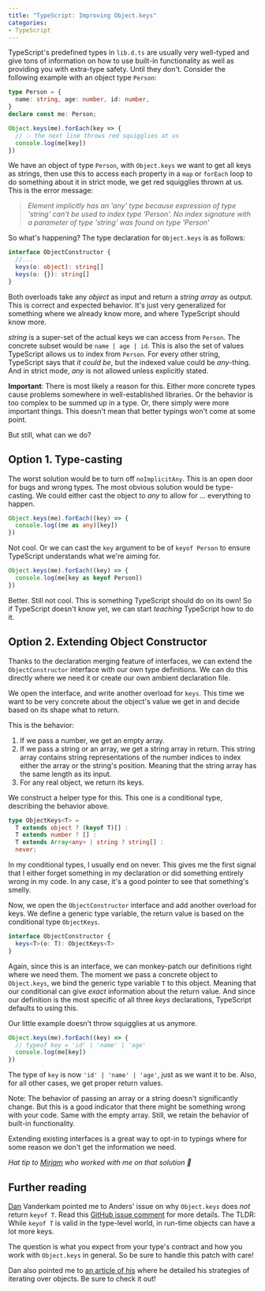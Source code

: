 ```yaml
---
title: "TypeScript: Improving Object.keys"
categories:
- TypeScript
---
```


TypeScript's predefined types in `lib.d.ts` are usually very well-typed and give tons of information on how to use built-in functionality as well as providing you with extra-type safety. Until they don't. Consider the following example with an object type `Person`:

```typescript
type Person = {
  name: string, age: number, id: number,
}
declare const me: Person;

Object.keys(me).forEach(key => {
  // 💥 the next line throws red squigglies at us
  console.log(me[key])
})
```

We have an object of type `Person`, with `Object.keys` we want to get all keys as strings, then use this to access each property in a `map` or `forEach` loop to do something about it in strict mode, we get red squigglies thrown at us. This is the error message:

> *Element implicitly has an 'any' type because expression of type 'string' can't be used to index type 'Person'. No index signature with a parameter of type  'string' was found on type 'Person'*

So what's happening? The type declaration for `Object.keys` is as follows:

```typescript
interface ObjectConstructor {
  //... 
  keys(o: object): string[]
  keys(o: {}): string[]
}
```

Both overloads take any *object* as input and return a *string array* as output. This is correct and expected behavior. It's just very generalized for something where we already know more, and where TypeScript should know more.

*string* is a super-set of the actual keys we can access from `Person`. The concrete subset would be `name | age | id`. This is also the set of values TypeScript allows us to index from `Person`. For every other string, TypeScript says that *it could be*, but the indexed value could be *any*-thing. And in strict mode, *any* is not allowed unless explicitly stated.

**Important**: There is most likely a reason for this. Either more concrete types cause problems somewhere in well-established libraries. Or the behavior is too complex to be summed up in a type. Or, there simply were more important things. This doesn't mean that better typings won't come at some point.

But still, what can we do?

## Option 1. Type-casting

The worst solution would be to turn off `noImplicitAny`. This is an open door for bugs and wrong types. The most obvious solution would be type-casting. We could either cast the object to *any* to allow for ... everything to happen.

```typescript
Object.keys(me).forEach((key) => {
  console.log((me as any)[key])
})
```

Not cool. Or we can cast the `key` argument to be of `keyof Person` to ensure TypeScript understands what we're aiming for.

```typescript
Object.keys(me).forEach((key) => {
  console.log(me[key as keyof Person])
})
```

Better. Still not cool. This is something TypeScript should do on its own! So if TypeScript doesn't know yet, we can start *teaching* TypeScript how to do it.

## Option 2. Extending Object Constructor

Thanks to the declaration merging feature of interfaces, we can extend the `ObjectConstructor` interface with our own type definitions. We can do this directly where we need it or create our own ambient declaration file.

We open the interface, and write another overload for `keys`. This time we want to be very concrete about the object's value we get in and decide based on its shape what to return.

This is the behavior:

1. If we pass a number, we get an empty array.
2. If we pass a string or an array, we get a string array in return. This string array contains string representations of the number indices to index either the array or the string's position. Meaning that the string array has the same length as its input.
3. For any real object, we return its keys.

We construct a helper type for this. This one is a conditional type, describing the behavior above.

```typescript
type ObjectKeys<T> = 
  T extends object ? (keyof T)[] :
  T extends number ? [] :
  T extends Array<any> | string ? string[] :
  never;
```

In my conditional types, I usually end on never. This gives me the first signal that I either forget something in my declaration or did something entirely wrong in my code. In any case, it's a good pointer to see that something's smelly.

Now, we open the `ObjectConstructor` interface and add another overload for keys. We define a generic type variable, the return value is based on the conditional type `ObjectKeys`.

```typescript
interface ObjectConstructor {
  keys<T>(o: T): ObjectKeys<T>
}
```

Again, since this is an interface, we can monkey-patch our definitions right where we need them. The moment we pass a concrete object to `Object.keys`, we bind the generic type variable `T` to this object. Meaning that our conditional can give *exact* information about the return value. And since our definition is the most specific of all three *keys* declarations, TypeScript defaults to using this. 

Our little example doesn't throw squigglies at us anymore. 

```typescript
Object.keys(me).forEach((key) => {
  // typeof key = 'id' | 'name' | 'age'
  console.log(me[key])
})
```

The type of `key` is now `'id' | 'name' | 'age'`, just as we want it to be. Also, for all other cases, we get proper return values.

Note: The behavior of passing an array or a string doesn't significantly change. But this is a good indicator that there might be something wrong with your code. Same with the empty array. Still, we retain the behavior of built-in functionality.

Extending existing interfaces is a great way to opt-in to typings where for some reason we don't get the information we need. 

*Hat tip to [Mirjam](https://twitter.com/mirjam_diala) who worked with me on that solution 👏*

## Further reading

[Dan](https://twitter.com/danvdk) Vanderkam pointed me to Anders' issue on why `Object.keys` does *not* return `keyof T`. Read this [GitHub issue comment](https://github.com/microsoft/TypeScript/pull/12253#issuecomment-263132208) for more details. The TLDR: While `keyof T` is valid in the type-level world, in run-time objects can have a lot more keys. 

The question is what you expect from your type's contract and how you work with `Object.keys` in general. So be sure to handle this patch with care!

Dan also pointed me to [an article of his](https://effectivetypescript.com/2020/05/26/iterate-objects/) where he detailed his strategies of iterating over objects. Be sure to check it out!
